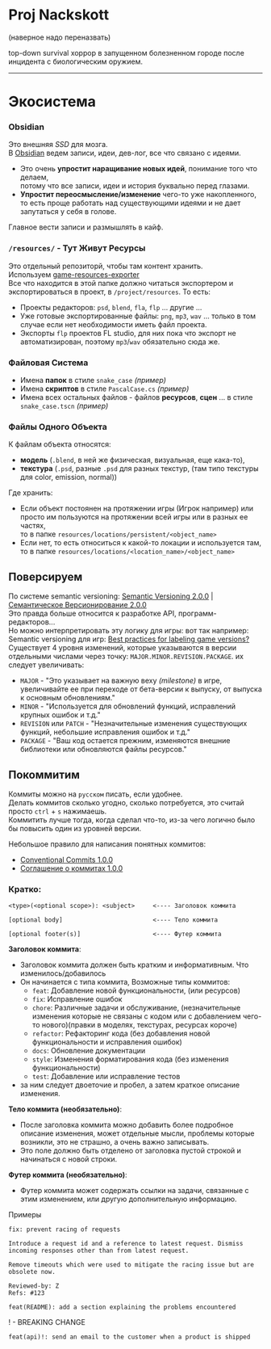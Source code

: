 # Proj Nackskott
(наверное надо переназвать)

top-down survival хоррор в запущенном болезненном городе после инцидента с биологическим оружием.

---

# Экосистема

### Obsidian
Это внешняя *SSD* для мозга.  
В [Obsidian](https://obsidian.md/) ведем записи, идеи, дев-лог, все что связано с идеями.
- Это очень **упростит наращивание новых идей**, понимание того что делаем,  
потому что все записи, идеи и история буквально перед глазами.
- **Упростит переосмысление/изменение** чего-то уже накопленного,  
то есть проще работать над существующими идеями и не дает запутаться у себя в голове.  

Главное вести записи и размышлять в кайф.

### `/resources/` - Тут Живут Ресурсы
Это отдельный репозиторй, чтобы там контент хранить.  
Используем [game-resources-exporter](https://github.com/AshenHermit/game-resources-exporter)  
Все что находится в этой папке должно читаться экспортером и экспортироваться в проект, в `/project/resources`.
То есть:
- Проекты редакторов: `psd`, `blend`, `fla`, `flp` ... другие ... 
- Уже готовые экспортированные файлы: `png`, `mp3`, `wav` ... 
    только в том случае если нет необходимости иметь файл проекта.  
- Экспорты `flp` проектов FL studio, для них пока что экспорт не автоматизирован, поэтому `mp3`/`wav` обязательно сюда же.

### Файловая Система
- Имена **папок** в стиле `snake_case` *(пример)*
- Имена **скриптов** в стиле `PascalCase.cs` *(пример)*
- Имена всех остальных файлов - файлов **ресурсов**, **сцен** ... в стиле `snake_case.tscn` *(пример)*

### Файлы Одного Объекта
К файлам объекта относятся:
- **модель** (`.blend`, в ней же физическая, визуальная, еще кака-то), 
- **текстура** (`.psd`, разные `.psd` для разных текстур, (там типо текстуры для color, emission, normal))

Где хранить:
- Если объект постоянен на протяжении игры (Игрок например) или просто им пользуются на протяжении всей игры или в разных ее частях,  
то в папке `resources/locations/persistent/<object_name>`
- Если нет, то есть относиться к какой-то локации и используется там,  
то в папке `resources/locations/<location_name>/<object_name>`

## Поверсируем
По системе semantic versioning: [Semantic Versioning 2.0.0](https://semver.org/) |  [Семантическое Версионирование 2.0.0](https://semver.org/lang/ru/)  
Это правда больше относится к разработке API, программ-редакторов...  
Но можно интерпретировать эту логику для игры: вот так например: Semantic versioning для игр: [Best practices for labeling game versions?](https://gamedev.stackexchange.com/questions/48325/best-practices-for-labeling-game-versions)
Существует 4 уровня изменений, которые указываются в версии отдельными числами через точку: `MAJOR.MINOR.REVISION.PACKAGE`. их следует увеличивать:
- `MAJOR` - "Это указывает на важную веху *(milestone)* в игре, увеличивайте ее при переходе от бета-версии к выпуску, от выпуска к основным обновлениям."
- `MINOR` - "Используется для обновлений функций, исправлений крупных ошибок и т.д."
- `REVISION` или `PATCH` - "Незначительные изменения существующих функций, небольшие исправления ошибок и т.д."
- `PACKAGE` - "Ваш код остается прежним, изменяются внешние библиотеки или обновляются файлы ресурсов."

## Покоммитим
Коммиты можно на `русском` писать, если удобнее.  
Делать коммитов сколько угодно, сколько потребуется, это считай просто `ctrl` + `s` нажимаешь.  
Коммитить лучше тогда, когда сделал что-то, из-за чего логично было бы повысить один из уровней версии.

Небольшое правило для написания понятных коммитов: 
- [Conventional Commits 1.0.0](https://www.conventionalcommits.org/en/v1.0.0/)
- [Соглашение о коммитах 1.0.0](https://www.conventionalcommits.org/ru/v1.0.0/) 
### Кратко:
```
<type>(<optional scope>): <subject>     <---- Заголовок коммита

[optional body]                         <---- Тело коммита

[optional footer(s)]                    <---- Футер коммита
```
**Заголовок коммита**: 
- Заголовок коммита должен быть кратким и информативным. Что изменилось/добавилось
- Он начинается с типа коммита,
Возможные типы коммитов:
    - `feat`: Добавление новой функциональности, (или ресурсов)
    - `fix`: Исправление ошибок
    - `chore`: Различные задачи и обслуживание, (незначительные изменения которые не связаны с кодом или с добавлением чего-то нового)(правки в моделях, текстурах, ресурсах короче)
    - `refactor`: Рефакторинг кода (без добавления новой функциональности и исправления ошибок)
    - `docs`: Обновление документации
    - `style`: Изменения форматирования кода (без изменения функциональности)
    - `test`: Добавление или исправление тестов
- за ним следует двоеточие и пробел, а затем краткое описание изменения.

**Тело коммита (необязательно)**: 
- После заголовка коммита можно добавить более подробное описание изменения, может отдельные мысли, проблемы которые возникли, это не страшно, а очень важно записывать.
- Это поле должно быть отделено от заголовка пустой строкой и начинаться с новой строки.

**Футер коммита (необязательно)**: 
- Футер коммита может содержать ссылки на задачи, связанные с этим изменением, или другую дополнительную информацию.

Примеры
```
fix: prevent racing of requests

Introduce a request id and a reference to latest request. Dismiss
incoming responses other than from latest request.

Remove timeouts which were used to mitigate the racing issue but are
obsolete now.

Reviewed-by: Z
Refs: #123
```
```
feat(README): add a section explaining the problems encountered
```
! - BREAKING CHANGE
```
feat(api)!: send an email to the customer when a product is shipped
```
